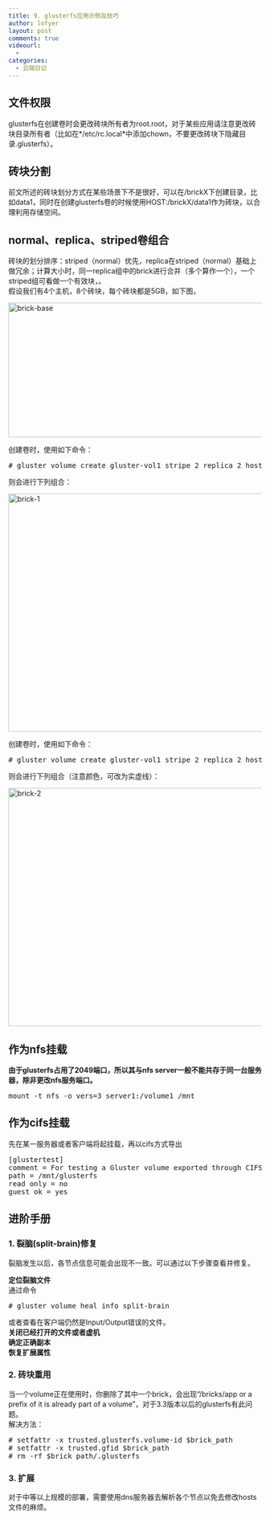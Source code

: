```yaml
---
title: 9. glusterfs应用示例及技巧
author: lofyer
layout: post
comments: true
videourl:
  - 
categories:
  - 云端日记
---
```

## 文件权限

glusterfs在创建卷时会更改砖块所有者为root.root，对于某些应用请注意更改砖块目录所有者（比如在*/etc/rc.local*中添加chown，不要更改砖块下隐藏目录.glusterfs）。

## 砖块分割

前文所述的砖块划分方式在某些场景下不是很好，可以在/brickX下创建目录，比如data1，同时在创建glusterfs卷的时候使用HOST:/brickX/data1作为砖块，以合理利用存储空间。

## normal、replica、striped卷组合

砖块的划分排序：striped（normal）优先，replica在striped（normal）基础上做冗余；计算大小时，同一replica组中的brick进行合并（多个算作一个），一个striped组可看做一个有效块，。  
假设我们有4个主机，8个砖块，每个砖块都是5GB，如下图，

<a href="http://blog.lofyer.org/5-4-gluster-trick/brick-base/" rel="attachment wp-att-3294"><img src="http://io.lofyer.org/uploads/brick-base.png" alt="brick-base" width="702" height="268" class="alignnone size-full wp-image-3294" /></a>

创建卷时，使用如下命令：

<pre># gluster volume create gluster-vol1 stripe 2 replica 2 host1:/brick1 host1:/brick2 host2:/brick1 host2:/brick2 host3:/brick1 host3:/brick2 host4:/brick1 host4:/brick2 force</pre>

则会进行下列组合：

<a href="http://blog.lofyer.org/5-4-gluster-trick/brick-1/" rel="attachment wp-att-3301"><img src="http://io.lofyer.org/uploads/brick-1.png" alt="brick-1" width="712" height="474" class="alignnone size-full wp-image-3301" /></a>

创建卷时，使用如下命令：

<pre># gluster volume create gluster-vol1 stripe 2 replica 2 host1:/brick1 host2:/brick1 host3:/brick1 host4:/brick1 host1:/brick2 host2:/brick2 host3:/brick2 host4:/brick2 force</pre>

则会进行下列组合（注意颜色，可改为实虚线）：

<a href="http://blog.lofyer.org/5-4-gluster-trick/brick-2/" rel="attachment wp-att-3304"><img src="http://io.lofyer.org/uploads/brick-2.png" alt="brick-2" width="712" height="474" class="alignnone size-full wp-image-3304" /></a>

## 作为nfs挂载

**由于glusterfs占用了2049端口，所以其与nfs server一般不能共存于同一台服务器，除非更改nfs服务端口。**

<pre>mount -t nfs -o vers=3 server1:/volume1 /mnt</pre>

## 作为cifs挂载

先在某一服务器或者客户端将起挂载，再以cifs方式导出

<pre title="Content added
 to /etc/smb.conf">[glustertest]
comment = For testing a Gluster volume exported through CIFS
path = /mnt/glusterfs
read only = no
guest ok = yes
</pre>

## 进阶手册

### 1. 裂脑(split-brain)修复

裂脑发生以后，各节点信息可能会出现不一致。可以通过以下步骤查看并修复。

**定位裂脑文件**  
通过命令

<pre># gluster volume heal info split-brain</pre>

或者查看在客户端仍然是Input/Output错误的文件。  
**关闭已经打开的文件或者虚机**  
**确定正确副本**  
**恢复扩展属性**

### 2. 砖块重用

当一个volume正在使用时，你删除了其中一个brick，会出现“/bricks/app or a prefix of it is already part of a volume”，对于3.3版本以后的glusterfs有此问题。  
解决方法：

<pre># setfattr -x trusted.glusterfs.volume-id $brick_path
# setfattr -x trusted.gfid $brick_path
# rm -rf $brick_path/.glusterfs</pre>

### 3. 扩展

对于中等以上规模的部署，需要使用dns服务器去解析各个节点以免去修改hosts文件的麻烦。